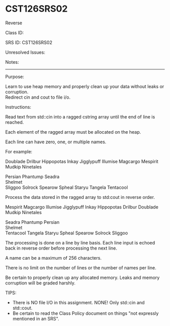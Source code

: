 # CST126SRS02
Reverse


Class ID: 

SRS ID: CST126SRS02

Unresolved Issues:  

Notes:  


---

Purpose:  

Learn to use heap memory and properly clean up your data without leaks or corruption.  
Redirect cin and cout to file i/o.

Instructions:  

Read text from std::cin into a ragged cstring array until the end of line is reached.  

Each element of the ragged array must be allocated on the heap.  

Each line can have zero, one, or multiple names.  

For example:  

Doublade Drilbur Hippopotas Inkay Jigglypuff lllumise Magcargo Mespirit  
Mudkip Ninetales  
  
Persian Phantump Seadra  
Shelmet  
Sliggoo Solrock Spearow Spheal Staryu Tangela Tentacool  

Process the data stored in the ragged array to std:cout in reverse order.

Mespirit Magcargo lllumise Jigglypuff Inkay Hippopotas Drilbur Doublade  
Mudkip Ninetales  
  
Seadra Phantump Persian  
Shelmet  
Tentacool Tangela Staryu Spheal Spearow Solrock Sliggoo  

The processing is done on a line by line basis. Each line input is echoed back in reverse order before processing the next line. 

A name can be a maximum of 256 characters.  

There is no limit on the number of lines or the number of names per line.  

Be certain to properly clean up any allocated memory. Leaks and memory corruption will be graded harshly.  

TIPS: 
- There is NO file I/O in this assignment. NONE!  Only std::cin and std::cout. 
- Be certain to read the Class Policy document on things "not expressly mentioned in an SRS". 

